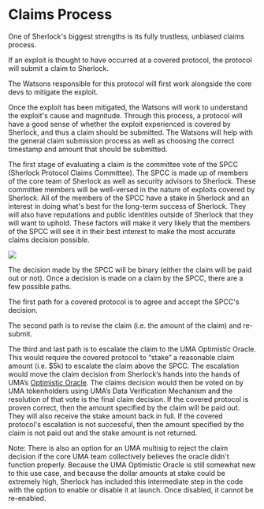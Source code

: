 # Claims Process

One of Sherlock's biggest strengths is its fully trustless, unbiased claims process.&#x20;

If an exploit is thought to have occurred at a covered protocol, the protocol will submit a claim to Sherlock.&#x20;

The Watsons responsible for this protocol will first work alongside the core devs to mitigate the exploit.&#x20;

Once the exploit has been mitigated, the Watsons will work to understand the exploit's cause and magnitude. Through this process, a protocol will have a good sense of whether the exploit experienced is covered by Sherlock, and thus a claim should be submitted. The Watsons will help with the general claim submission process as well as choosing the correct timestamp and amount that should be submitted.

The first stage of evaluating a claim is the committee vote of the SPCC (Sherlock Protocol Claims Committee). The SPCC is made up of members of the core team of Sherlock as well as security advisors to Sherlock. These committee members will be well-versed in the nature of exploits covered by Sherlock. All of the members of the SPCC have a stake in Sherlock and an interest in doing what's best for the long-term success of Sherlock. They will also have reputations and public identities outside of Sherlock that they will want to uphold. These factors will make it very likely that the members of the SPCC will see it in their best interest to make the most accurate claims decision possible.

![](https://i.imgur.com/cKze9IY.png)

The decision made by the SPCC will be binary (either the claim will be paid out or not). Once a decision is made on a claim by the SPCC, there are a few possible paths.&#x20;

The first path for a covered protocol is to agree and accept the SPCC's decision.&#x20;

The second path is to revise the claim (i.e. the amount of the claim) and re-submit.&#x20;

The third and last path is to escalate the claim to the UMA Optimistic Oracle. This would require the covered protocol to “stake” a reasonable claim amount (i.e. $5k) to escalate the claim above the SPCC. The escalation would move the claim decision from Sherlock’s hands into the hands of UMA’s [Optimistic Oracle](https://docs.umaproject.org/getting-started/oracle). The claims decision would then be voted on by UMA tokenholders using UMA’s Data Verification Mechanism and the resolution of that vote is the final claim decision. If the covered protocol is proven correct, then the amount specified by the claim will be paid out. They will also receive the stake amount back in full. If the covered protocol's escalation is not successful, then the amount specified by the claim is not paid out and the stake amount is not returned.

Note: There is also an option for an UMA multisig to reject the claim decision if the core UMA team collectively believes the oracle didn't function properly. Because the UMA Optimistic Oracle is still somewhat new to this use case, and because the dollar amounts at stake could be extremely high, Sherlock has included this intermediate step in the code with the option to enable or disable it at launch. Once disabled, it cannot be re-enabled.&#x20;

